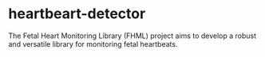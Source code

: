 # heartbeart-detector
The Fetal Heart Monitoring Library (FHML) project aims to develop a robust and versatile  library for monitoring fetal heartbeats.

